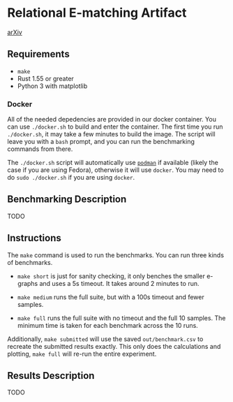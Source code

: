 # Relational E-matching Artifact

[arXiv](https://arxiv.org/abs/2108.02290)

## Requirements

- `make`
- Rust 1.55 or greater
- Python 3 with matplotlib

### Docker

All of the needed depedencies are provided in our docker container.
You can use `./docker.sh` to build and enter the container.
The first time you run `./docker.sh`, it may take a few minutes to build the image.
The script will leave you with a `bash` prompt, 
and you can run the benchmarking commands from there.

The `./docker.sh` script will automatically use [`podman`](https://podman.io/)
if available (likely the case if you are using Fedora), otherwise it will use `docker`.
You may need to do `sudo ./docker.sh` if you are using `docker`.

## Benchmarking Description

TODO 

## Instructions

The `make` command is used to run the benchmarks. 
You can run three kinds of benchmarks.

- `make short` is just for sanity checking,
  it only benches the smaller e-graphs and uses a 5s timeout.
  It takes around 2 minutes to run.

- `make medium` runs the full suite, but with a 100s timeout and fewer samples.

- `make full` runs the full suite with no timeout and the full 10 samples.
  The minimum time is taken for each benchmark across the 10 runs.

Additionally, `make submitted` will use the saved `out/benchmark.csv` 
to recreate the submitted results exactly.
This only does the calculations and plotting, 
`make full` will re-run the entire experiment.

## Results Description

TODO 